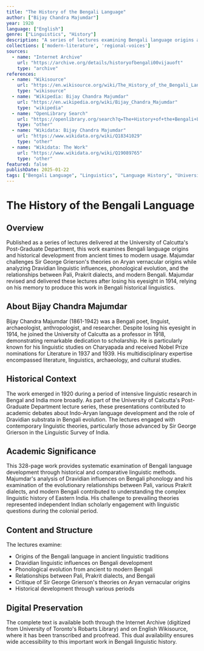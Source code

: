 ```yaml
---
title: "The History of the Bengali Language"
author: ["Bijay Chandra Majumdar"]
year: 1920
language: ["English"]
genre: ["Linguistics", "History"]
description: "A series of lectures examining Bengali language origins and historical development from ancient times to modern usage, challenging Sir George Grierson's theories while analyzing Dravidian influences, phonological evolution, and relationships between Pali, Prakrit dialects, and modern Bengali."
collections: ['modern-literature', 'regional-voices']
sources:
  - name: "Internet Archive"
    url: "https://archive.org/details/historyofbengali00vijauoft"
    type: "archive"
references:
  - name: "Wikisource"
    url: "https://en.wikisource.org/wiki/The_History_of_the_Bengali_Language"
    type: "wikisource"
  - name: "Wikipedia: Bijay Chandra Majumdar"
    url: "https://en.wikipedia.org/wiki/Bijay_Chandra_Majumdar"
    type: "wikipedia"
  - name: "OpenLibrary Search"
    url: "https://openlibrary.org/search?q=The+History+of+the+Bengali+Language"
    type: "other"
  - name: "Wikidata: Bijay Chandra Majumdar"
    url: "https://www.wikidata.org/wiki/Q18341029"
    type: "other"
  - name: "Wikidata: The Work"
    url: "https://www.wikidata.org/wiki/Q19089765"
    type: "other"
featured: false
publishDate: 2025-01-22
tags: ["Bengali Language", "Linguistics", "Language History", "University of Calcutta", "Historical Linguistics", "Dravidian Influences", "Pali", "Prakrit", "George Grierson", "Colonial Era Scholarship", "Bengali Studies"]
---
```


# The History of the Bengali Language

## Overview

Published as a series of lectures delivered at the University of Calcutta's Post-Graduate Department, this work examines Bengali language origins and historical development from ancient times to modern usage. Majumdar challenges Sir George Grierson's theories on Aryan vernacular origins while analyzing Dravidian linguistic influences, phonological evolution, and the relationships between Pali, Prakrit dialects, and modern Bengali. Majumdar revised and delivered these lectures after losing his eyesight in 1914, relying on his memory to produce this work in Bengali historical linguistics.

## About Bijay Chandra Majumdar

Bijay Chandra Majumdar (1861-1942) was a Bengali poet, linguist, archaeologist, anthropologist, and researcher. Despite losing his eyesight in 1914, he joined the University of Calcutta as a professor in 1918, demonstrating remarkable dedication to scholarship. He is particularly known for his linguistic studies on Charyapada and received Nobel Prize nominations for Literature in 1937 and 1939. His multidisciplinary expertise encompassed literature, linguistics, archaeology, and cultural studies.

## Historical Context

The work emerged in 1920 during a period of intensive linguistic research in Bengal and India more broadly. As part of the University of Calcutta's Post-Graduate Department lecture series, these presentations contributed to academic debates about Indo-Aryan language development and the role of Dravidian substrata in Bengali evolution. The lectures engaged with contemporary linguistic theories, particularly those advanced by Sir George Grierson in the Linguistic Survey of India.

## Academic Significance

This 328-page work provides systematic examination of Bengali language development through historical and comparative linguistic methods. Majumdar's analysis of Dravidian influences on Bengali phonology and his examination of the evolutionary relationships between Pali, various Prakrit dialects, and modern Bengali contributed to understanding the complex linguistic history of Eastern India. His challenge to prevailing theories represented independent Indian scholarly engagement with linguistic questions during the colonial period.

## Content and Structure

The lectures examine:
- Origins of the Bengali language in ancient linguistic traditions
- Dravidian linguistic influences on Bengali development
- Phonological evolution from ancient to modern Bengali
- Relationships between Pali, Prakrit dialects, and Bengali
- Critique of Sir George Grierson's theories on Aryan vernacular origins
- Historical development through various periods

## Digital Preservation

The complete text is available both through the Internet Archive (digitized from University of Toronto's Robarts Library) and on English Wikisource, where it has been transcribed and proofread. This dual availability ensures wide accessibility to this important work in Bengali linguistic history.
